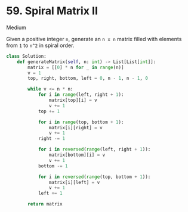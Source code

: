 # 59. Spiral Matrix II

Medium

Given a positive integer `n`, generate an `n x n` matrix filled with elements
from `1` to `n^2` in spiral order.

```python
class Solution:
    def generateMatrix(self, n: int) -> List[List[int]]:
        matrix = [[0] * n for _ in range(n)]
        v = 1
        top, right, bottom, left = 0, n - 1, n - 1, 0

        while v <= n * n:
            for i in range(left, right + 1):
                matrix[top][i] = v
                v += 1
            top += 1

            for i in range(top, bottom + 1):
                matrix[i][right] = v
                v += 1
            right -= 1

            for i in reversed(range(left, right + 1)):
                matrix[bottom][i] = v
                v += 1
            bottom -= 1

            for i in reversed(range(top, bottom + 1)):
                matrix[i][left] = v
                v += 1
            left += 1

        return matrix
```

